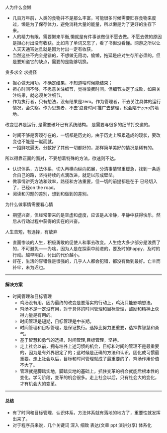 人为什么会懒

+ 几百万年前，人类的食物并不是那么丰富，可能很多时候需要贮存食物来度过，懒是为了保存体力，避免消耗大量的能量，所以懒是为了更好的生存下来。
+ 人的精力有限，需要懒来平衡,懒就是有件事该做但不愿去做。不愿去做的原因是担心付出没有收获。比如背了单词又忘了，看了书但没看懂。网游之所以让人天天通宵达旦就是因为付出一定有收获。
+ 当然这些不完全是错的，不想做无用功，偷懒，拖延是应对生存所必须的。但是要知道它的缺点，需要的是能够切换。          

贪多求全 求捷径

+ 担心做无用功，不确定结果，不知道啥时候能结束；
+ 担心时间不够，不愿意关注细节，觉得浪费时间。但细节决定了成败，如果关注结果，就必须关注细节。
+ 作为执行者，只有想法，没有结果是zero。作为管理者，不去关注具体的运行情况，会失察。作为思想者，不去‘浪费时间’推广去整理，也会陷于zero的境地。

改变世界是运行, 是需要破坏已有系统结构。 是需要与很多的细节打交道的。  
     
+ 时间不够是客观存在的，一切都是历史的，由于历史上积累造成的现状，要改变也不能是一蹴而就。
+ 一招鲜吃遍天，分数好了其他一切都好的，那样简单美好的情况是稀有的。

所以得靠正面的面对，不要想着特殊的方法，欲速则不达。

+ 认识体系，方法体系，切入再横向纵向拓展，分清事情轻重缓急，找到一条适合自己的路，坚持持续的点滴改进，就足以形成壁垒。
+ 做事情讲究方法和效率，路径和方法重要，但一切的前提都是在于 已经切入了，已经on the road。
+ 阅读和习题的差别，想到和做到的差别。 


为什么做事情需要看心情

+ 期望兴奋，但经常带来的是空虚和虚度，应该是从冷静，平静中获得快乐，然后从行动过程中获得的实在的兴奋。

人生苦短，有选择，有放弃

+ 直面惨淡的人生，积极勇敢的促使人和事去改变。人生绝大多少部分是浪费了的，不可避免——为啥，因为人是在探索中前进的，要及时的happy，及时的行动。越早明白，付出的代价越小。
+  好在，生活的容错性是很强的，几乎人人都会犯错，都没有做到最好。亡羊而补牢，未为迟也。 


***
#### 解决方案
+ 时间管理和目标管理
  + 鸡汤没有用，因为最终的改变是要落实的行动上，鸡汤只能影响想法。
  + 鸡汤不是一定没有用，对于具体的时间管理和目标管理，鼓励和精神上获得力量是有用的。
  + 时间管理是短期，目标管理是中长期。
  + 时间管理和目标管理，是保证执行。选择比努力更重要，选择靠智慧和勇气。
  + 基于智慧和勇气的选择，时间管理,目标管理，坚持。
  + 走上社会以前，拥有培养上述习惯的机会，目标和时间的管理不是最重要的，因为是有外界限定了的；这时候是正确的方法和认识，固化成习惯最重要。走上社会以后，目标和时间管理就成了最重要的了，鸡汤作用价值不大了。
  + 管理就是脚踏实地，脚踏实地的基础上，抓住变革的机会就能后根本性的变化。学习阶段，变革的机会很多。走上社会以后，只有社会大的变化，才有机会大的变革。

***

#### 总结
+ 有了时间和目标管理，认识体系，方法体系就有落地的地方了，重要性就发挥出来了。
+ 对于程序员来说，几个关键词 深入 细致 表达(文章 ppt 演讲分享) 体系化


      
       
